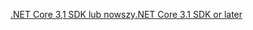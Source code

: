 [<span data-ttu-id="e519e-101">.NET Core 3,1 SDK lub nowszy</span><span class="sxs-lookup"><span data-stu-id="e519e-101">.NET Core 3.1 SDK or later</span></span>](https://dotnet.microsoft.com/download/dotnet-core/3.1)
